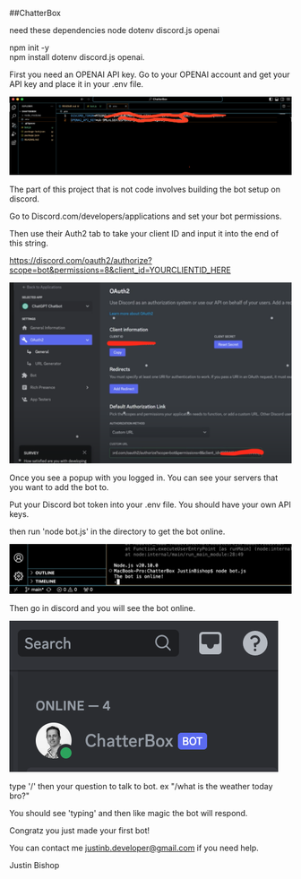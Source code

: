 ##ChatterBox

need these dependencies
node
dotenv
discord.js
openai

npm init -y  
npm install dotenv discord.js openai.  

First you need an OPENAI API key. Go to your OPENAI account and get your API key and place it in your .env file.  

![keys](pics/2.png)

The part of this project that is not code involves building the bot setup on discord.  

Go to Discord.com/developers/applications and set your bot permissions.  

Then use their Auth2 tab to take your client ID and input it into the end of this string.  

https://discord.com/oauth2/authorize?scope=bot&permissions=8&client_id=YOURCLIENTID_HERE  

![add bot](pics/1.png)

Once you see a popup with you logged in. You can see your servers that you want to add the bot to.  

Put your Discord bot token into your .env file. You should have your own API keys.  

then run 'node bot.js' in the directory to get the bot online.  

![add bot](pics/3.png)

Then go in discord and you will see the bot online.  

![online](pics/4.png)

type '/' then your question to talk to bot. ex "/what is the weather today bro?"

You should see 'typing' and then like magic the bot will respond.

Congratz you just made your first bot!

You can contact me justinb.developer@gmail.com if you need help.

Justin Bishop
